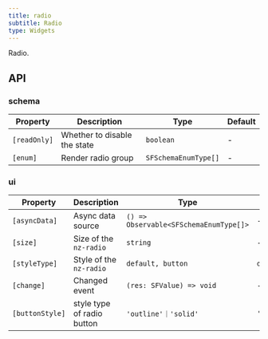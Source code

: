 ```yaml
---
title: radio
subtitle: Radio
type: Widgets
---
```


Radio.

## API

### schema

| Property     | Description                  | Type                 | Default |
|--------------|------------------------------|----------------------|---------|
| `[readOnly]` | Whether to disable the state | `boolean`            | -       |
| `[enum]`     | Render radio group           | `SFSchemaEnumType[]` | -       |

### ui

| Property      | Description             | Type                                   | Default   |
|---------------|-------------------------|----------------------------------------|-----------|
| `[asyncData]` | Async data source       | `() => Observable<SFSchemaEnumType[]>` | -         |
| `[size]`      | Size of the `nz-radio`  | `string`                               | -         |
| `[styleType]` | Style of the `nz-radio` | `default, button`                      | `default` |
| `[change]`    | Changed event           | `(res: SFValue) => void`               | -         |
| `[buttonStyle]` | style type of radio button | `'outline'｜'solid'` | `'outline'` |
